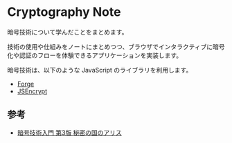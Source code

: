 # Cryptography Note

暗号技術について学んだことをまとめます。

技術の使用や仕組みをノートにまとめつつ、ブラウザでインタラクティブに暗号化や認証のフローを体験できるアプリケーションを実装します。

暗号技術は、以下のような JavaScript のライブラリを利用します。
- [Forge](https://github.com/digitalbazaar/forge)
- [JSEncrypt](https://github.com/travist/jsencrypt)

## 参考
- [暗号技術入門 第3版 秘密の国のアリス](https://www.hyuki.com/cr/)

